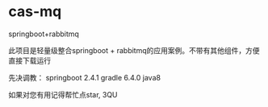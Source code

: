 # cas-mq
springboot+rabbitmq

此项目是轻量级整合springboot + rabbitmq的应用案例。不带有其他组件，方便直接下载运行

先决调教：
springboot 2.4.1
gradle 6.4.0
java8

如果对您有用记得帮忙点star, 3QU
